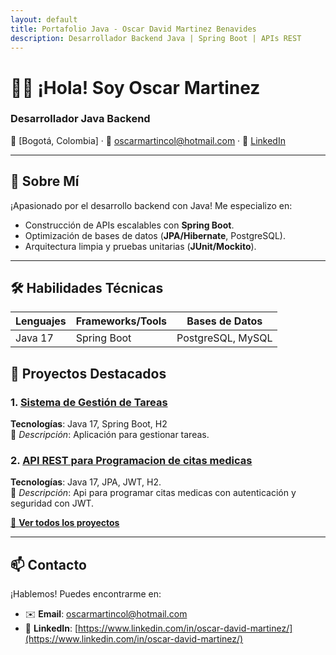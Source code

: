 ```yaml
---
layout: default
title: Portafolio Java - Oscar David Martinez Benavides
description: Desarrollador Backend Java | Spring Boot | APIs REST
---
```


# 👨‍💻 ¡Hola! Soy Oscar Martinez 
### **Desarrollador Java Backend**  

📍 [Bogotá, Colombia] · 📧 oscarmartincol@hotmail.com · 🔗 [LinkedIn](https://www.linkedin.com/in/oscar-david-martinez/)  

---

## 🚀 **Sobre Mí**  
¡Apasionado por el desarrollo backend con Java! Me especializo en:  
- Construcción de APIs escalables con **Spring Boot**.  
- Optimización de bases de datos (**JPA/Hibernate**, PostgreSQL).  
- Arquitectura limpia y pruebas unitarias (**JUnit/Mockito**).  

---

## 🛠️ **Habilidades Técnicas**  
| Lenguajes          | Frameworks/Tools    | Bases de Datos      |  
|--------------------|---------------------|---------------------|  
| Java 17            | Spring Boot         | PostgreSQL, MySQL   |


## 🌟 **Proyectos Destacados**  

### 1. [Sistema de Gestión de Tareas](/proyectos/to-do-list)  
**Tecnologías**: Java 17, Spring Boot, H2   
📌 *Descripción*: Aplicación para gestionar tareas.  

### 2. [API REST para Programacion de citas medicas](/proyectos/medicalapp)  
**Tecnologías**: Java 17, JPA, JWT, H2.  
📌 *Descripción*: Api para programar citas medicas con autenticación y seguridad con JWT.  

[🔗 **Ver todos los proyectos**](/proyectos)  

---

## 📫 **Contacto**  
¡Hablemos! Puedes encontrarme en:  
- ✉️ **Email**: [oscarmartincol@hotmail.com](mailto:tu@email.com)  
- 💼 **LinkedIn**: [https://www.linkedin.com/in/oscar-david-martinez/](https://www.linkedin.com/in/oscar-david-martinez/)